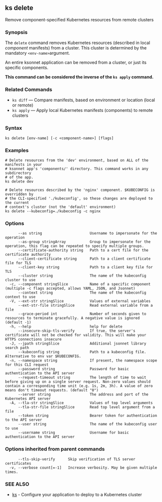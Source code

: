 ## ks delete

Remove component-specified Kubernetes resources from remote clusters

### Synopsis


The `delete` command removes Kubernetes resources (described in local
*component* manifests) from a cluster. This cluster is determined by the mandatory
`<env-name>`argument.

An entire ksonnet application can be removed from a cluster, or just its specific
components.

**This command can be considered the inverse of the `ks apply` command.**

### Related Commands

* `ks diff` — Compare manifests, based on environment or location (local or remote)
* `ks apply` — Apply local Kubernetes manifests (components) to remote clusters

### Syntax


```
ks delete [env-name] [-c <component-name>] [flags]
```

### Examples

```
# Delete resources from the 'dev' environment, based on ALL of the manifests in your
# ksonnet app's 'components/' directory. This command works in any subdirectory
# of the app.
ks delete dev

# Delete resources described by the 'nginx' component. $KUBECONFIG is overridden by
# the CLI-specified './kubeconfig', so these changes are deployed to the current
# context's cluster (not the 'default' environment)
ks delete --kubeconfig=./kubeconfig -c nginx
```

### Options

```
      --as string                      Username to impersonate for the operation
      --as-group stringArray           Group to impersonate for the operation, this flag can be repeated to specify multiple groups.
      --certificate-authority string   Path to a cert file for the certificate authority
      --client-certificate string      Path to a client certificate file for TLS
      --client-key string              Path to a client key file for TLS
      --cluster string                 The name of the kubeconfig cluster to use
  -c, --component stringSlice          Name of a specific component (multiple -c flags accepted, allows YAML, JSON, and Jsonnet)
      --context string                 The name of the kubeconfig context to use
  -V, --ext-str stringSlice            Values of external variables
      --ext-str-file stringSlice       Read external variable from a file
      --grace-period int               Number of seconds given to resources to terminate gracefully. A negative value is ignored (default -1)
  -h, --help                           help for delete
      --insecure-skip-tls-verify       If true, the server's certificate will not be checked for validity. This will make your HTTPS connections insecure
  -J, --jpath stringSlice              Additional jsonnet library search path
      --kubeconfig string              Path to a kubeconfig file. Alternative to env var $KUBECONFIG.
  -n, --namespace string               If present, the namespace scope for this CLI request
      --password string                Password for basic authentication to the API server
      --request-timeout string         The length of time to wait before giving up on a single server request. Non-zero values should contain a corresponding time unit (e.g. 1s, 2m, 3h). A value of zero means don't timeout requests. (default "0")
      --server string                  The address and port of the Kubernetes API server
  -A, --tla-str stringSlice            Values of top level arguments
      --tla-str-file stringSlice       Read top level argument from a file
      --token string                   Bearer token for authentication to the API server
      --user string                    The name of the kubeconfig user to use
      --username string                Username for basic authentication to the API server
```

### Options inherited from parent commands

```
      --tls-skip-verify      Skip verification of TLS server certificates
  -v, --verbose count[=-1]   Increase verbosity. May be given multiple times.
```

### SEE ALSO

* [ks](ks.md)	 - Configure your application to deploy to a Kubernetes cluster

